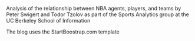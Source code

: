 Analysis of the relationship between NBA agents, players, and teams by Peter Swigert and Todor Tzolov as part of the Sports Analytics group at the UC Berkeley School of Information

The blog uses the StartBoostrap.com template